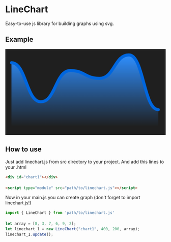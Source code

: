 # LineChart
Easy-to-use js library for building graphs using svg.
## Example
<img src="images\img.png" alt="demo"/>

## How to use
Just add linechart.js from src directory to your project. And add this lines to your .html

```html
<div id="chart1"></div>

<script type="module" src="path/to/linechart.js"></script>
```

Now in your main.js you can create graph (don't forget to import linechart.js!)
```js
import { LineChart } from 'path/to/linechart.js'

let array = [8, 3, 7, 6, 9, 2];
let linechart_1 = new LineChart("chart1", 400, 200, array);
linechart_1.update();
```